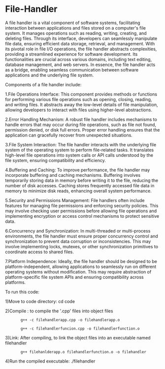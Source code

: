# File-Handler
A file handler is a vital component of software systems, facilitating interaction between applications and files stored on a computer's file system. It manages operations such as reading, writing, creating, and deleting files. Through its interface, developers can seamlessly manipulate file data, ensuring efficient data storage, retrieval, and management. With its pivotal role in file I/O operations, the file handler abstracts complexities, providing a streamlined experience for software development. Its functionalities are crucial across various domains, including text editing, database management, and web servers. In essence, the file handler acts as a bridge, enabling seamless communication between software applications and the underlying file system.


Components of a file handler include:

1.File Operations Interface: This component provides methods or functions for performing various file operations such as opening, closing, reading, and writing files. It abstracts away the low-level details of file manipulation, allowing developers to interact with files using higher-level abstractions.

2.Error Handling Mechanism: A robust file handler includes mechanisms to handle errors that may occur during file operations, such as file not found, permission denied, or disk full errors. Proper error handling ensures that the application can gracefully recover from unexpected situations.

3.File System Interaction: The file handler interacts with the underlying file system of the operating system to perform file-related tasks. It translates high-level file operations into system calls or API calls understood by the file system, ensuring compatibility and efficiency.

4.Buffering and Caching: To improve performance, the file handler may incorporate buffering and caching mechanisms. Buffering involves temporarily storing data in memory before writing it to the file, reducing the number of disk accesses. Caching stores frequently accessed file data in memory to minimize disk reads, enhancing overall system performance.

5.Security and Permissions Management: File handlers often include features for managing file permissions and enforcing security policies. This may involve checking user permissions before allowing file operations and implementing encryption or access control mechanisms to protect sensitive data.

6.Concurrency and Synchronization: In multi-threaded or multi-process environments, the file handler must ensure proper concurrency control and synchronization to prevent data corruption or inconsistencies. This may involve implementing locks, mutexes, or other synchronization primitives to coordinate access to shared files.

7.Platform Independence: Ideally, the file handler should be designed to be platform-independent, allowing applications to seamlessly run on different operating systems without modification. This may require abstraction of platform-specific file system APIs and ensuring compatibility across platforms.

To run this code:

1)Move to code directory:  cd code

2)Compile :  to compile the '.cpp' files into object files

           g++ -c filehandlerapp.cpp -o filehandlerapp.o
           
           g++ -c filehandlerfuncion.cpp -o filehandlerfunction.o
           
3)Link: After compiling, to link the object files into an executable named filehandler

           g++ filehanlderapp.o filehandlerfunction.o -o filehandler
           
4)Run the compiled executable:     ./filehandler
